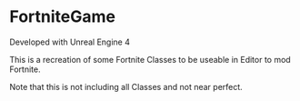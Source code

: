 # FortniteGame

Developed with Unreal Engine 4

This is a recreation of some Fortnite Classes to be useable in Editor to mod Fortnite.

Note that this is not including all Classes and not near perfect.
